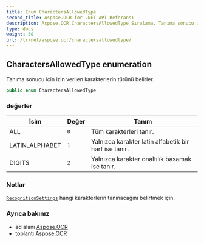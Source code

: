 ```yaml
---
title: Enum CharactersAllowedType
second_title: Aspose.OCR for .NET API Referansı
description: Aspose.OCR.CharactersAllowedType Sıralama. Tanıma sonucu için izin verilen karakterlerin türünü belirler.
type: docs
weight: 50
url: /tr/net/aspose.ocr/charactersallowedtype/
---
```

## CharactersAllowedType enumeration

Tanıma sonucu için izin verilen karakterlerin türünü belirler.

```csharp
public enum CharactersAllowedType
```

### değerler

| İsim | Değer | Tanım |
| --- | --- | --- |
| ALL | `0` | Tüm karakterleri tanır. |
| LATIN_ALPHABET | `1` | Yalnızca karakter latin alfabetik bir harf ise tanır. |
| DIGITS | `2` | Yalnızca karakter onaltılık basamak ise tanır. |

### Notlar

[`RecognitionSettings`](../recognitionsettings/) hangi karakterlerin tanınacağını belirtmek için.

### Ayrıca bakınız

* ad alanı [Aspose.OCR](../../aspose.ocr/)
* toplantı [Aspose.OCR](../../)


